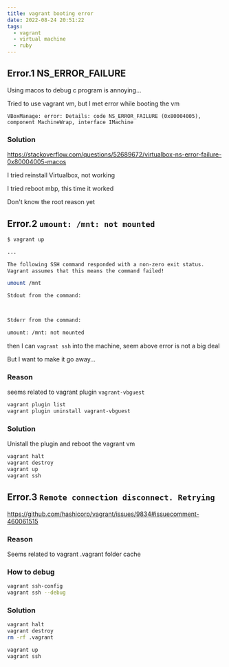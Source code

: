 ```yaml
---
title: vagrant booting error
date: 2022-08-24 20:51:22
tags:
  - vagrant
  - virtual machine
  - ruby
---
```


## Error.1 NS_ERROR_FAILURE

Using macos to debug c program is annoying...

Tried to use vagrant vm, but I met error while booting the vm

```
VBoxManage: error: Details: code NS_ERROR_FAILURE (0x80004005), component MachineWrap, interface IMachine
```

### Solution

https://stackoverflow.com/questions/52689672/virtualbox-ns-error-failure-0x80004005-macos

I tried reinstall Virtualbox, not working

I tried reboot mbp, this time it worked

Don't know the root reason yet

## Error.2 `umount: /mnt: not mounted`

```bash
$ vagrant up

...

The following SSH command responded with a non-zero exit status.
Vagrant assumes that this means the command failed!

umount /mnt

Stdout from the command:



Stderr from the command:

umount: /mnt: not mounted
```

then I can `vagrant ssh` into the machine, seem above error is not a big deal

But I want to make it go away...

### Reason

seems related to vagrant plugin `vagrant-vbguest`

```bash
vagrant plugin list
vagrant plugin uninstall vagrant-vbguest
```

### Solution


Unistall the plugin and reboot the vagrant vm

```bash
vagrant halt
vagrant destroy
vagrant up
vagrant ssh
```

## Error.3 `Remote connection disconnect. Retrying`

https://github.com/hashicorp/vagrant/issues/9834#issuecomment-460061515

### Reason

Seems related to vagrant .vagrant folder cache

### How to debug

```bash
vagrant ssh-config
vagrant ssh --debug
```

### Solution

```bash
vagrant halt
vagrant destroy
rm -rf .vagrant

vagrant up
vagrant ssh
```



